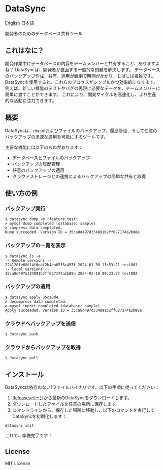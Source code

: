 # DataSync
[English](https://github.com/pluswing/datasync/blob/develop/README.md) [日本語](https://github.com/pluswing/datasync/blob/develop/README_ja.md)


開発者のためのデータベース共有ツール

## これはなに？
開発作業中にデータベースの内容をチームメンバーと共有すること、ありますよね？
DataSyncは、開発者が直面する一般的な問題を解決します。
データベースのバックアップ作成、共有、適用が面倒で時間がかかり、しばしば複雑です。
DataSyncを使用すると、これらのプロセスがシンプルかつ効率的になります。
例えば、新しい機能のテストやバグの再現に必要なデータを、チームメンバーに簡単に渡すことができます。
これにより、開発サイクルを高速化し、より生産的な活動に注力できます。

## 概要
DataSyncは、mysqlおよびファイルのバックアップ、履歴管理、そして任意のバックアップの迅速な適用を可能にするツールです。

主要な機能には以下のものがあります：

- データベースとファイルのバックアップ
- バックアップの履歴管理
- 任意のバックアップの適用
- クラウドストレージとの連携によるバックアップの簡単な共有と取得

## 使い方の例

### バックアップ実行
```
$ datasync dump -m "feature_test"
✔️ mysql dump completed (database: sample)
✔︎ compress data completed.
Dump succeeded. Version ID = 35ca8d497d334891b2ff627174a2b88a
```

### バックアップの一覧を表示
```
$ datasync ls -a
-- Remote versions --
224120fe68d14f6eaf2b4ea0533c497f 2024-01-30 13:53:21 test001
-- local versions --
35ca8d497d334891b2ff627174a2b88a 2024-02-10 09:33:27 test002
```

### バックアップの適用
```
$ datasync apply 35ca8d4
✔︎ decompress data completed.
✔︎ mysql import completed (database: sample)
Apply succeeded. Version ID = 35ca8d497d334891b2ff627174a2b88a
```

### クラウドへバックアップを送信
```
$ datasync push
```

### クラウドからバックアップを取得
```
$ datasync pull
```

## インストール
DataSyncは依存のない1ファイルバイナリです。以下の手順に従ってください：

1. [Releasesページ](https://github.com/pluswing/datasync/releases)から最新のDataSyncをダウンロードします。
2. ダウンロードしたファイルを任意の場所に保存します。
3. コマンドラインから、保存した場所に移動し、以下のコマンドを実行してDataSyncを初期化します：
```
datasync init
```
これで、準備完了です！

## License
MIT License
